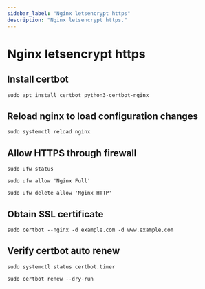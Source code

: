 ```yaml
---
sidebar_label: "Nginx letsencrypt https"
description: "Nginx letsencrypt https."
---
```


# Nginx letsencrypt https

## Install certbot

```
sudo apt install certbot python3-certbot-nginx
```

## Reload nginx to load configuration changes

```
sudo systemctl reload nginx
```

## Allow HTTPS through firewall

```
sudo ufw status
```

```
sudo ufw allow 'Nginx Full'
```

```
sudo ufw delete allow 'Nginx HTTP'
```

## Obtain SSL certificate

```
sudo certbot --nginx -d example.com -d www.example.com
```

## Verify certbot auto renew

```
sudo systemctl status certbot.timer
```

```
sudo certbot renew --dry-run
```